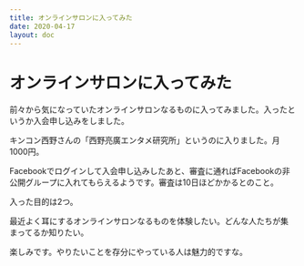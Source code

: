 ```yaml
---
title: オンラインサロンに入ってみた
date: 2020-04-17
layout: doc
---
```


# オンラインサロンに入ってみた

前々から気になっていたオンラインサロンなるものに入ってみました。入ったというか入会申し込みをしました。

キンコン西野さんの「西野亮廣エンタメ研究所」というのに入りました。月1000円。

Facebookでログインして入会申し込みしたあと、審査に通ればFacebookの非公開グループに入れてもらえるようです。審査は10日ほどかかるとのこと。

入った目的は2つ。

最近よく耳にするオンラインサロンなるものを体験したい。どんな人たちが集まってるか知りたい。

楽しみです。やりたいことを存分にやっている人は魅力的ですな。